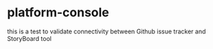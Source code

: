 # platform-console 
this is a test to validate connectivity between Github issue tracker and StoryBoard tool
